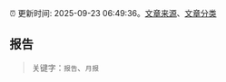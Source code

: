 :alarm_clock: 更新时间: 2025-09-23 06:49:36。[文章来源](/README.md)、[文章分类](/TAGS.md)

## 报告


> 关键字：`报告`、`月报`



